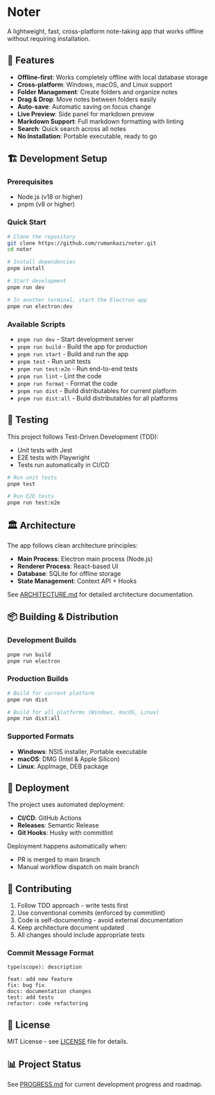 # Noter

A lightweight, fast, cross-platform note-taking app that works offline without requiring installation.

## 🚀 Features

- **Offline-first**: Works completely offline with local database storage
- **Cross-platform**: Windows, macOS, and Linux support
- **Folder Management**: Create folders and organize notes
- **Drag & Drop**: Move notes between folders easily
- **Auto-save**: Automatic saving on focus change
- **Live Preview**: Side panel for markdown preview
- **Markdown Support**: Full markdown formatting with linting
- **Search**: Quick search across all notes
- **No Installation**: Portable executable, ready to go

## 🏗️ Development Setup

### Prerequisites

- Node.js (v18 or higher)
- pnpm (v8 or higher)

### Quick Start

```bash
# Clone the repository
git clone https://github.com/rumankazi/noter.git
cd noter

# Install dependencies
pnpm install

# Start development
pnpm run dev

# In another terminal, start the Electron app
pnpm run electron:dev
```

### Available Scripts

- `pnpm run dev` - Start development server
- `pnpm run build` - Build the app for production
- `pnpm run start` - Build and run the app
- `pnpm test` - Run unit tests
- `pnpm run test:e2e` - Run end-to-end tests
- `pnpm run lint` - Lint the code
- `pnpm run format` - Format the code
- `pnpm run dist` - Build distributables for current platform
- `pnpm run dist:all` - Build distributables for all platforms

## 🧪 Testing

This project follows Test-Driven Development (TDD):

- Unit tests with Jest
- E2E tests with Playwright
- Tests run automatically in CI/CD

```bash
# Run unit tests
pnpm test

# Run E2E tests
pnpm run test:e2e
```

## 🏛️ Architecture

The app follows clean architecture principles:

- **Main Process**: Electron main process (Node.js)
- **Renderer Process**: React-based UI
- **Database**: SQLite for offline storage
- **State Management**: Context API + Hooks

See [ARCHITECTURE.md](./ARCHITECTURE.md) for detailed architecture documentation.

## 📦 Building & Distribution

### Development Builds

```bash
pnpm run build
pnpm run electron
```

### Production Builds

```bash
# Build for current platform
pnpm run dist

# Build for all platforms (Windows, macOS, Linux)
pnpm run dist:all
```

### Supported Formats

- **Windows**: NSIS installer, Portable executable
- **macOS**: DMG (Intel & Apple Silicon)
- **Linux**: AppImage, DEB package

## 🚀 Deployment

The project uses automated deployment:

- **CI/CD**: GitHub Actions
- **Releases**: Semantic Release
- **Git Hooks**: Husky with commitlint

Deployment happens automatically when:

- PR is merged to main branch
- Manual workflow dispatch on main branch

## 🤝 Contributing

1. Follow TDD approach - write tests first
2. Use conventional commits (enforced by commitlint)
3. Code is self-documenting - avoid external documentation
4. Keep architecture document updated
5. All changes should include appropriate tests

### Commit Message Format

```
type(scope): description

feat: add new feature
fix: bug fix
docs: documentation changes
test: add tests
refactor: code refactoring
```

## 📄 License

MIT License - see [LICENSE](LICENSE) file for details.

## 📊 Project Status

See [PROGRESS.md](./PROGRESS.md) for current development progress and roadmap.
